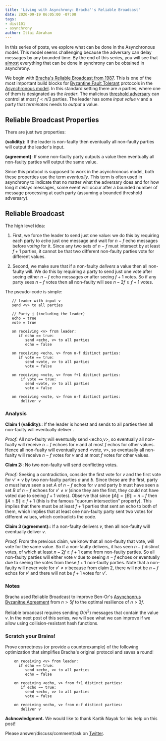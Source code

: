 ```yaml
---
title: 'Living with Asynchrony: Bracha''s Reliable Broadcast'
date: 2020-09-19 06:05:00 -07:00
tags:
- dist101
- asynchrony
author: Ittai Abraham
---
```


In this series of posts, we explore what can be done in the Asynchronous model. This model seems challenging because the adversary can delay messages by any bounded time. By the end of this series, you will see that [almost](https://decentralizedthoughts.github.io/2019-06-25-on-the-impossibility-of-byzantine-agreement-for-n-equals-3f-in-partial-synchrony/) everything that can be done in synchrony can be obtained in asynchrony.

We begin with [Bracha's Reliable Broadcast from 1987](https://core.ac.uk/download/pdf/82523202.pdf). This is one of the most important build blocks for [Byzantine Fault Tolerant](https://decentralizedthoughts.github.io/2019-06-07-modeling-the-adversary/) protocols in the [Asynchronous model](https://decentralizedthoughts.github.io/2019-06-01-2019-5-31-models/). In this standard setting there are $n$ parties, where one of them is designated as the *leader*. The malicious [threshold adversary](https://decentralizedthoughts.github.io/2019-06-17-the-threshold-adversary/) can control at most $f<n/3$ parties. The leader has some *input value* $v$ and a party that *terminates* needs to *output* a value.



## Reliable Broadcast Properties
There are just two properties: 

**(validity)**: If the leader is non-faulty then eventually all non-faulty parties will output the leader's input.

**(agreement)**: If some non-faulty party outputs a value then eventually all non-faulty parties will output the same value.

Since this protocol is supposed to work in the asynchronous model, both these properties use the term *eventually*. This term is often used in asynchrony to indicate that no matter what the adversary does and for how long it delays messages, some event will occur after a bounded number of message processing at each party (assuming a bounded threshold adversary).

## Reliable Broadcast

The high level idea:

1. First, we force the leader to send just one value: we do this by requiring each party to *echo* just one message and wait for $n-f$ echo messages before *voting* for it. Since any two sets of $n-f$ must intersect by at least $f+1$ parties, it cannot be that two different non-faulty parties vote for different values.

2. Second, we make sure that if a non-faulty *delivers* a value then all non-faulty will. We do this by requiring a party to send just one vote after seeing either $n-f$ echo messages *or* after seeing $f+1$ votes. So if any party sees $n-f$ votes then all non-faulty will see $n-2f \geq f+1$ votes.

The pseudo-code is simple:


       // leader with input v
       send <v> to all parties

       // Party j (including the leader)
       echo = true
       vote = true
       
       on receiving <v> from leader:
          if echo == true:
             send <echo, v> to all parties
             echo = false

       on receiving <echo, v> from n-f distinct parties:
          if vote == true:
             send <vote, v> to all parties
             vote = false

       on receiving <vote, v> from f+1 distinct parties:
           if vote == true:
             send <vote, v> to all parties
             vote = false

       on receiving <vote, v> from n-f distinct parties:
           deliver v

### Analysis

**Claim 1 (validity):**: If the leader is honest and sends <v> to all parties then all non-faulty will eventually deliver <v>.

*Proof:* All non-faulty will eventually send <echo,v>, so eventually all non-fualty will receive $n-f$ echoes for $v$ and at most $f$ echos for other values. Hence all non-fualty will eventually send <vote, v>, so eventually all non-fualty will receive $n-f$ votes for $v$ and at most $f$ votes for other values.

**Claim 2:**: No two non-faulty will send conflicting votes.

*Proof:* Seeking a contradiction, consider the first vote for $v$ and the first vote for $v' \neq v$ by two non-faulty parties $a$ and $b$. Since these are the first, party $a$ must have seen a set $A$ of $n-f$ echos for $v$ and party $b$ must have seen a set $B$ of $n-f$ echoes for $v' \neq v$ (since they are the first, they could not have voted due to seeing $f+1$ votes). Observe that since $\|A\|=\|B\|=n-f$ then $\|A \cap B\| \geq f+1$ (this is the famous "quorum intersection" property).  This implies that there must be at least $f+1$ parties that sent an echo to both of them, which implies that at least one non-faulty party sent two votes for different values, which contradicts the code.
 

**Claim 3 (agreement):**: If a non-faulty delivers $v$, then all non-faulty will eventually deliver $v$.

*Proof:* From the previous claim, we know that all non-faulty that vote, will vote for the same value. So if a non-faulty delivers, it has seen $n-f$ distinct votes, of which at least $n-2f \geq f+1$ came from non-faulty parties. So all non-faulty parties will either vote $v$ due to seeing $n-f$ echoes or eventually due to seeing the votes from these $f+1$ non-faulty parties. Note that a non-faulty will never vote for $v' \neq v$ because from claim 2, there will not be $n-f$ echos for $v'$ and there will not be $f+1$ votes for $v'$.

### Notes

Bracha used Reliable Broadcast to improve Ben-Or's [Asynchonrus Byzanitne Agreement](https://allquantor.at/blockchainbib/pdf/ben1983another.pdf) from $n>5f$ to the optimal resilience of $n>3f$. 

Reliable broadcast requires sending $O(n^2)$ messages that contain the value $v$.  In the next post of this series, we will see what we can improve if we allow using collision-resistant hash functions. 



### Scratch your Brains!

Prove correctness (or provide a counterexample) of the following optimization that simplifies Bracha's original protocol and saves a round!

        on receiving <v> from leader:
          if echo == true:
             send <echo, v> to all parties
             echo = false

        on receiving <echo, v> from f+1 distinct parties:
           if echo == true:
             send <echo, v> to all parties
             vote = false

        on receiving <echo, v> from n-f distinct parties:
           deliver v


**Acknowledgment.** We would like to thank Kartik Nayak for his help on this post! 


Please answer/discuss/comment/ask on [Twitter](). 

